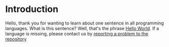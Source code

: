 # Introduction

Hello, thank you for wanting to learn about one sentence in all programming languages. What is this sentence? Well, that's the phrase [Hello World](https://pl.wikipedia.org/wiki/Hello_world). If a language is missing, please contact us by [reporting a problem to the repository](https://github.com/simswaper/HelloWorld/issues)
